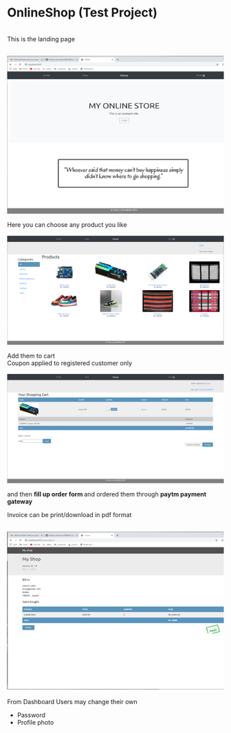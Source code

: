 <h1>OnlineShop (Test Project)</h1><br>
This is the landing page<br><br>

![](https://github.com/MalsawmaKhiangte/onlineshop/blob/master/shopping/static/img/sdsadas.png)

Here you can choose any product you like <br><br>
![](https://github.com/MalsawmaKhiangte/onlineshop/blob/master/shopping/static/img/one.png)

Add them to cart <br>
Coupon applied to registered customer only <br><br>
![](https://github.com/MalsawmaKhiangte/onlineshop/blob/master/shopping/static/img/sad.png)

and then <b> fill up order form </b> and ordered them through <b> paytm payment gateway </b>

Invoice can be print/download in pdf format <br> <br>

![](https://github.com/MalsawmaKhiangte/onlineshop/blob/master/shopping/static/img/ssssd.png)
<br> <br>
From Dashboard Users may change their own
<ul>
<li>Password</li>
<li>Profile photo</li>
</ul>
